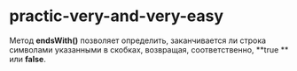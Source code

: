 # practic-very-and-very-easy

Метод **endsWith()** позволяет определить, заканчивается ли строка символами указанными в скобках, возвращая, соответственно, **true ** или **false**.